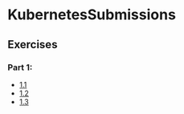 # KubernetesSubmissions

## Exercises

### Part 1:

- [1.1](https://github.com/ataurianen/KubernetesSubmissions/tree/1.1)
- [1.2](https://github.com/ataurianen/KubernetesSubmissions/tree/1.2)
- [1.3](https://github.com/ataurianen/KubernetesSubmissions/tree/1.3)

